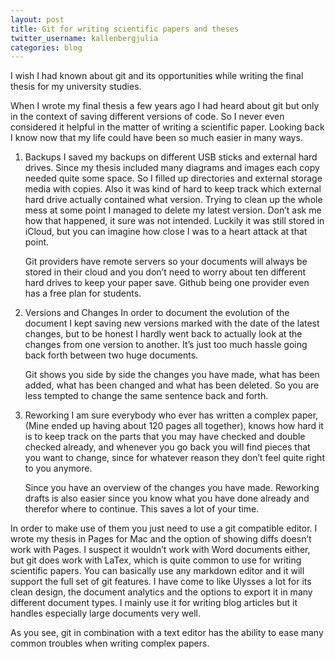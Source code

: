 ```yaml
---
layout: post
title: Git for writing scientific papers and theses
twitter_username: kallenbergjulia
categories: blog
---
```

I wish I had known about git and its opportunities while writing the final thesis for my university studies.

When I wrote my final thesis a few years ago I had heard about git but only in the context of saving different versions of code. So I never even considered it helpful in the matter of writing a scientific paper. Looking back I know now that my life could have been so much easier in many ways.

1. Backups
	I saved my backups on different USB sticks and external hard drives. Since my thesis included many diagrams and images each copy needed quite some space. So I filled up directories and external storage media with copies.
	Also it was kind of hard to keep track which external hard drive actually contained what version. Trying to clean up the whole mess at some point I managed to delete my latest version. Don’t ask me how that happened, it sure was not intended. Luckily it was still stored in iCloud, but you can imagine how close I was to a heart attack at that point.

	Git providers have remote servers so your documents will always be stored in their cloud and you don’t need to worry about ten different hard drives to keep your paper save. Github being one provider even has a free plan for students.

2. Versions and Changes
	In order to document the evolution of the document I kept saving new versions marked with the date of the latest changes, but to be honest I hardly went back to actually look at the changes from one version to another. It’s just too much hassle going back forth between two huge documents.

	Git shows you side by side the changes you have made, what has been added, what has been changed and what has been deleted. So you are less tempted to change the same sentence back and forth. 

3. Reworking
	I am sure everybody who ever has written a complex paper, (Mine ended up having about 120 pages all together), knows how hard it is to keep track on the parts that you may have checked and double checked already, and whenever you go back you will find pieces that you want to change, since for whatever reason they don’t feel quite right to you anymore. 

	Since you have an overview of the changes you have made. Reworking drafts is also easier since you know what you have done already and therefor where to continue. This saves a lot of your time.

In order to make use of them you just need to use a git compatible editor.
I wrote my thesis in Pages for Mac and the option of showing diffs doesn’t work with Pages. I suspect it wouldn’t work with Word documents either, but git does work with LaTex, which is quite common to use for writing scientific papers.
You can basically use any markdown editor and it will support the full set of git features. 
I have come to like Ulysses a lot for its clean design, the document analytics and the options to export it in many different document types. I mainly use it for writing blog articles but it handles especially large documents very well.

As you see, git in combination with a text editor has the ability to ease many common troubles when writing complex papers.

